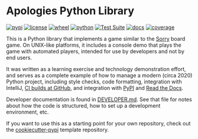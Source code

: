 # Apologies Python Library

[![pypi](https://img.shields.io/pypi/v/apologies.svg)](https://pypi.org/project/apologies/)
[![license](https://img.shields.io/pypi/l/apologies.svg)](https://github.com/pronovic/apologies/blob/master/LICENSE)
[![wheel](https://img.shields.io/pypi/wheel/apologies.svg)](https://pypi.org/project/apologies/)
[![python](https://img.shields.io/pypi/pyversions/apologies.svg)](https://pypi.org/project/apologies/)
[![Test Suite](https://github.com/pronovic/apologies/workflows/Test%20Suite/badge.svg)](https://github.com/pronovic/apologies/actions?query=workflow%3A%22Test+Suite%22)
[![docs](https://readthedocs.org/projects/apologies/badge/?version=stable&style=flat)](https://apologies.readthedocs.io/en/stable/)
[![coverage](https://coveralls.io/repos/github/pronovic/apologies/badge.svg?branch=master)](https://coveralls.io/github/pronovic/apologies?branch=master)

This is a Python library that implements a game similar to the [Sorry](https://en.wikipedia.org/wiki/Sorry!_(game)) board game.  On UNIX-like platforms, it includes a console demo that plays the game with automated players, intended for use by developers and not by end users.

It was written as a learning exercise and technology demonstration effort, and serves as a complete example of how to manage a modern (circa 2020) Python project, including style checks, code formatting, integration with IntelliJ, [CI builds at GitHub](https://github.com/pronovic/apologies/actions), and integration with [PyPI](https://pypi.org/project/apologies/) and [Read the Docs](https://apologies.readthedocs.io/en/stable/).

Developer documentation is found in [DEVELOPER.md](DEVELOPER.md).  See that file for notes about how the code is structured, how to set up a development environment, etc.

If you want to use this as a starting point for your own repository, check out the [cookiecutter-pypi](https://github.com/pronovic/cookiecutter-pypi) template repository.

